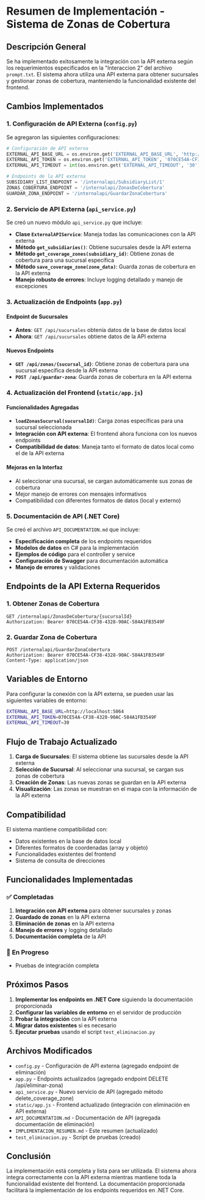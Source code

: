 # Resumen de Implementación - Sistema de Zonas de Cobertura

## Descripción General

Se ha implementado exitosamente la integración con la API externa según los requerimientos especificados en la "Interaccion 2" del archivo `prompt.txt`. El sistema ahora utiliza una API externa para obtener sucursales y gestionar zonas de cobertura, manteniendo la funcionalidad existente del frontend.

## Cambios Implementados

### 1. Configuración de API Externa (`config.py`)

Se agregaron las siguientes configuraciones:

```python
# Configuración de API externa
EXTERNAL_API_BASE_URL = os.environ.get('EXTERNAL_API_BASE_URL', 'http://localhost:5064')
EXTERNAL_API_TOKEN = os.environ.get('EXTERNAL_API_TOKEN', '070CE54A-CF38-4328-90AC-584A1FB3549F')
EXTERNAL_API_TIMEOUT = int(os.environ.get('EXTERNAL_API_TIMEOUT', '30'))

# Endpoints de la API externa
SUBSIDIARY_LIST_ENDPOINT = '/internalapi/SubsidiaryList/1'
ZONAS_COBERTURA_ENDPOINT = '/internalapi/ZonasDeCobertura'
GUARDAR_ZONA_ENDPOINT = '/internalapi/GuardarZonaCobertura'
```

### 2. Servicio de API Externa (`api_service.py`)

Se creó un nuevo módulo `api_service.py` que incluye:

- **Clase `ExternalAPIService`**: Maneja todas las comunicaciones con la API externa
- **Método `get_subsidiaries()`**: Obtiene sucursales desde la API externa
- **Método `get_coverage_zones(subsidiary_id)`**: Obtiene zonas de cobertura para una sucursal específica
- **Método `save_coverage_zone(zone_data)`**: Guarda zonas de cobertura en la API externa
- **Manejo robusto de errores**: Incluye logging detallado y manejo de excepciones

### 3. Actualización de Endpoints (`app.py`)

#### Endpoint de Sucursales
- **Antes**: `GET /api/sucursales` obtenía datos de la base de datos local
- **Ahora**: `GET /api/sucursales` obtiene datos de la API externa

#### Nuevos Endpoints
- **`GET /api/zonas/{sucursal_id}`**: Obtiene zonas de cobertura para una sucursal específica desde la API externa
- **`POST /api/guardar-zona`**: Guarda zonas de cobertura en la API externa

### 4. Actualización del Frontend (`static/app.js`)

#### Funcionalidades Agregadas
- **`loadZonasSucursal(sucursalId)`**: Carga zonas específicas para una sucursal seleccionada
- **Integración con API externa**: El frontend ahora funciona con los nuevos endpoints
- **Compatibilidad de datos**: Maneja tanto el formato de datos local como el de la API externa

#### Mejoras en la Interfaz
- Al seleccionar una sucursal, se cargan automáticamente sus zonas de cobertura
- Mejor manejo de errores con mensajes informativos
- Compatibilidad con diferentes formatos de datos (local y externo)

### 5. Documentación de API (.NET Core)

Se creó el archivo `API_DOCUMENTATION.md` que incluye:

- **Especificación completa** de los endpoints requeridos
- **Modelos de datos** en C# para la implementación
- **Ejemplos de código** para el controller y service
- **Configuración de Swagger** para documentación automática
- **Manejo de errores** y validaciones

## Endpoints de la API Externa Requeridos

### 1. Obtener Zonas de Cobertura
```
GET /internalapi/ZonasDeCobertura/{sucursalId}
Authorization: Bearer 070CE54A-CF38-4328-90AC-584A1FB3549F
```

### 2. Guardar Zona de Cobertura
```
POST /internalapi/GuardarZonaCobertura
Authorization: Bearer 070CE54A-CF38-4328-90AC-584A1FB3549F
Content-Type: application/json
```

## Variables de Entorno

Para configurar la conexión con la API externa, se pueden usar las siguientes variables de entorno:

```bash
EXTERNAL_API_BASE_URL=http://localhost:5064
EXTERNAL_API_TOKEN=070CE54A-CF38-4328-90AC-584A1FB3549F
EXTERNAL_API_TIMEOUT=30
```

## Flujo de Trabajo Actualizado

1. **Carga de Sucursales**: El sistema obtiene las sucursales desde la API externa
2. **Selección de Sucursal**: Al seleccionar una sucursal, se cargan sus zonas de cobertura
3. **Creación de Zonas**: Las nuevas zonas se guardan en la API externa
4. **Visualización**: Las zonas se muestran en el mapa con la información de la API externa

## Compatibilidad

El sistema mantiene compatibilidad con:
- Datos existentes en la base de datos local
- Diferentes formatos de coordenadas (array y objeto)
- Funcionalidades existentes del frontend
- Sistema de consulta de direcciones

## Funcionalidades Implementadas

### ✅ Completadas
1. **Integración con API externa** para obtener sucursales y zonas
2. **Guardado de zonas** en la API externa
3. **Eliminación de zonas** en la API externa
4. **Manejo de errores** y logging detallado
5. **Documentación completa** de la API

### 🔄 En Progreso
- Pruebas de integración completa

## Próximos Pasos

1. **Implementar los endpoints en .NET Core** siguiendo la documentación proporcionada
2. **Configurar las variables de entorno** en el servidor de producción
3. **Probar la integración** con la API externa
4. **Migrar datos existentes** si es necesario
5. **Ejecutar pruebas** usando el script `test_eliminacion.py`

## Archivos Modificados

- `config.py` - Configuración de API externa (agregado endpoint de eliminación)
- `app.py` - Endpoints actualizados (agregado endpoint DELETE /api/eliminar-zona)
- `api_service.py` - Nuevo servicio de API (agregado método delete_coverage_zone)
- `static/app.js` - Frontend actualizado (integración con eliminación en API externa)
- `API_DOCUMENTATION.md` - Documentación de API (agregada documentación de eliminación)
- `IMPLEMENTACION_RESUMEN.md` - Este resumen (actualizado)
- `test_eliminacion.py` - Script de pruebas (creado)

## Conclusión

La implementación está completa y lista para ser utilizada. El sistema ahora integra correctamente con la API externa mientras mantiene toda la funcionalidad existente del frontend. La documentación proporcionada facilitará la implementación de los endpoints requeridos en .NET Core.

